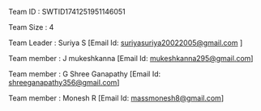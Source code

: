 Team ID : SWTID1741251951146051

Team Size : 4

Team Leader : Suriya S [Email Id: suriyasuriya20022005@gmail.com ]

Team member : J mukeshkanna [Email Id: mukeshkanna295@gmail.com]

Team member : G Shree Ganapathy [Email Id: shreeganapathy356@gmail.com] 

Team member : Monesh R [Email Id: massmonesh8@gmail.com]
